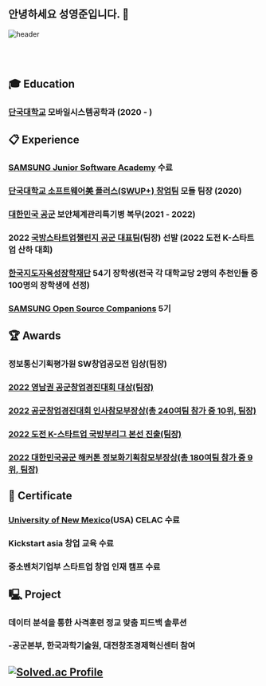 ## 안녕하세요 성영준입니다. 👋
![header](https://capsule-render.vercel.app/api?type=wave&color=auto&height=300&section=header&text=Seong%20YeongJun&fontSize=90)

 <br/>
 <br/>

## :mortar_board: Education
### [단국대학교](https://dankook.ac.kr/)  모바일시스템공학과 (2020 - )
##  :clipboard: Experience
### [SAMSUNG Junior Software Academy](https://www.juniorsoftwareacademy.com/) 수료
### [단국대학교 소프트웨어美 플러스(SWUP+) 창업팀](https://swcu.dankook.ac.kr/web/swcup/-20) 모들 팀장 (2020)
### [대한민국 공군](https://rokaf.airforce.mil.kr/sites/airforce/index.do) 보안체계관리특기병 복무(2021 - 2022)
### 2022 [국방스타트업챌린지 공군 대표팀](https://n.news.naver.com/mnews/article/008/0004756870?sid=102)(팀장) 선발 (2022 도전 K-스타트업 산하 대회)
### [한국지도자육성장학재단](https://www.kosffl.or.kr/) 54기 장학생(전국 각 대학교당 2명의 추천인들 중 100명의 장학생에 선정)
### [SAMSUNG Open Source Companions](https://opensource.samsung.com/community/companions/companionsMemberList) 5기
##  🏆 Awards
### 정보통신기획평가원 SW창업공모전 입상(팀장)
### [2022 영남권 공군창업경진대회 대상(팀장)](https://n.news.naver.com/mnews/article/015/0004703563?sid=100)
### [2022 공군창업경진대회 인사참모부장상(총 240여팀 참가 중 10위, 팀장)](https://n.news.naver.com/mnews/article/015/0004709507?sid=100)
### [2022 도전 K-스타트업 국방부리그 본선 진출(팀장)](https://kookbang.dema.mil.kr/newsWeb/20220812/16/BBSMSTR_000000010021/view.do)
### [2022 대한민국공군 해커톤 정보화기획참모부장상(총 180여팀 참가 중 9위, 팀장)](https://n.news.naver.com/mnews/article/001/0013559028?sid=100)
##  🌱 Certificate
### [University of New Mexico](https://www.unm.edu/)(USA) CELAC 수료
### Kickstart asia 창업 교육 수료
### 중소벤처기업부 스타트업 창업 인재 캠프 수료
## 🖳 Project
### 데이터 분석을 통한 사격훈련 정교 맞춤 피드백 솔루션
### -공군본부, 한국과학기술원, 대전창조경제혁신센터 참여
## [![Solved.ac Profile](http://mazassumnida.wtf/api/v2/generate_badge?boj=s_yxun)](https://solved.ac/s_yxun/)

<!--
**yxun20/yxun20** is a ✨ _special_ ✨ repository because its `README.md` (this file) appears on your GitHub profile.

👋 Welcome my github profile !

### [NAVER AI RUSH Ambassador](https://airush.ncloud.com/)
🎓 Education
단국대학교 모바일시스템공학과 (2020 - )
📋 Experience
삼성주니어소프트웨어아카데미 수료
단국대학교 소프트웨어美 플러스(SWUP+) 창업팀 모들 팀장 (2020)
대한민국 공군 보안체계관리병 복무(2021 - 2022)
2022 국방스타트업챌린지 공군 대표팀(팀장) 선발 (2022 도전 K-스타트업 산하 대회)
한국지도자육성장학재단 54기 장학생(전국 각 대학교당 2명의 추천인들 중 100명의 장학생에 선정)
삼성 Open Source Companions 5기
🌱 Certificate
University of New Mexico CELAC 수료
Kickstart asia 창업 교육 수료
중소벤처기업부 스타트업 창업 캠프 수료
🏆 Awards
정보통신기획평가원 SW창업공모전 입상(팀장)
2022 영남권 공군창업경진대회 대상(팀장)
2022 공군창업경진대회 인사참모부장상(총 240여팀 참가 중 10위, 팀장)
2022 도전 K-스타트업 국방부리그 본선 진출(팀장)
2022 대한민국공군 해커톤 정보화기획참모부장상(총 180여팀 참가 중 9위, 팀장)
🖳 Project
데이터 분석을 통한 사격훈련 정교 맞춤 피드백 솔루션
공군본부, 한국과학기술원, 대전창조경제혁신센터 참여


Here are some ideas to get you started:

- 🔭 I’m currently working on ...
- 🌱 I’m currently learning ...
- 👯 I’m looking to collaborate on ...
- 🤔 I’m looking for help with ...
- 💬 Ask me about ...
- 📫 How to reach me: ...
- 😄 Pronouns: ...
- ⚡ Fun fact: ...
-->
